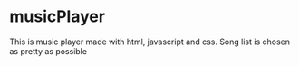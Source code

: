 # musicPlayer
This is music player made with html, javascript and css.
Song list is chosen as pretty as possible
